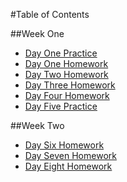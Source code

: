 #Table of Contents

##Week One
* [Day One Practice](http://crowjm.github.io/tiy_assignments/day_01_practice)
* [Day One Homework](http://crowjm.github.io/tiy_assignments/day_01)
* [Day Two Homework](http://crowjm.github.io/tiy_assignments/day_02)
* [Day Three Homework](http://crowjm.github.io/tiy_assignments/day_03)
* [Day Four Homework](http://crowjm.github.io/tiy_assignments/day_04)
* [Day Five Practice](http://crowjm.github.io/tiy_assignments/about-me-extra)

##Week Two
* [Day Six Homework](http://crowjm.github.io/tiy_assignments/06_cool_design_agency)
* [Day Seven Homework](http://crowjm.github.io/tiy_assignments/day_07)
* [Day Eight Homework](http://crowjm.github.io/tiy_assignments/day_08/surf_and_paddle)
